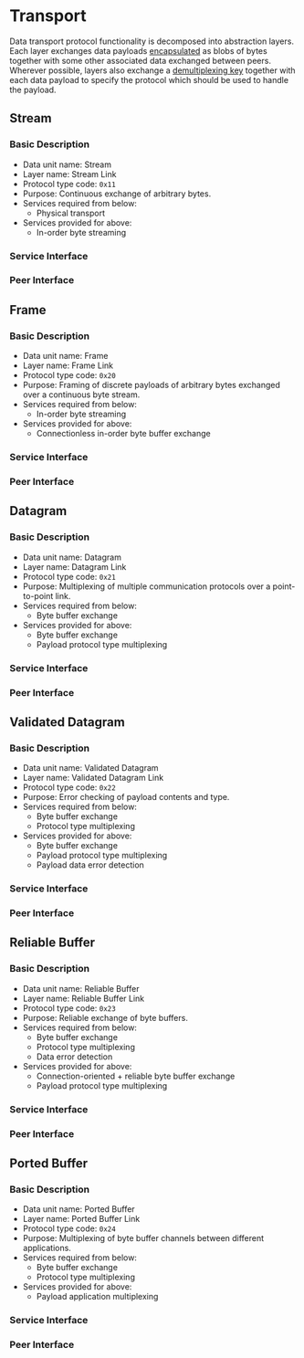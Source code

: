 # Transport

Data transport protocol functionality is decomposed into abstraction layers. Each layer exchanges data payloads [encapsulated](https://book.systemsapproach.org/foundation/architecture.html#encapsulation) as blobs of bytes together with some other associated data exchanged between peers. Wherever possible, layers also exchange a [demultiplexing key](https://book.systemsapproach.org/foundation/architecture.html#multiplexing-and-demultiplexing) together with each data payload to specify the protocol which should be used to handle the payload.

## Stream

### Basic Description

- Data unit name: Stream
- Layer name: Stream Link
- Protocol type code: `0x11`
- Purpose: Continuous exchange of arbitrary bytes.
- Services required from below:
    - Physical transport
- Services provided for above:
    - In-order byte streaming

### Service Interface

### Peer Interface


## Frame

### Basic Description

- Data unit name: Frame
- Layer name: Frame Link
- Protocol type code: `0x20`
- Purpose: Framing of discrete payloads of arbitrary bytes exchanged over a continuous byte stream.
- Services required from below:
    - In-order byte streaming
- Services provided for above:
    - Connectionless in-order byte buffer exchange

### Service Interface

### Peer Interface


## Datagram

### Basic Description

- Data unit name: Datagram
- Layer name: Datagram Link
- Protocol type code: `0x21`
- Purpose: Multiplexing of multiple communication protocols over a point-to-point link.
- Services required from below:
    - Byte buffer exchange
- Services provided for above:
    - Byte buffer exchange
    - Payload protocol type multiplexing

### Service Interface

### Peer Interface


## Validated Datagram

### Basic Description

- Data unit name: Validated Datagram
- Layer name: Validated Datagram Link
- Protocol type code: `0x22`
- Purpose: Error checking of payload contents and type.
- Services required from below:
    - Byte buffer exchange
    - Protocol type multiplexing
- Services provided for above:
    - Byte buffer exchange
    - Payload protocol type multiplexing
    - Payload data error detection

### Service Interface

### Peer Interface


## Reliable Buffer

### Basic Description

- Data unit name: Reliable Buffer
- Layer name: Reliable Buffer Link
- Protocol type code: `0x23`
- Purpose: Reliable exchange of byte buffers.
- Services required from below:
    - Byte buffer exchange
    - Protocol type multiplexing
    - Data error detection
- Services provided for above:
    - Connection-oriented + reliable byte buffer exchange
    - Payload protocol type multiplexing

### Service Interface

### Peer Interface


## Ported Buffer

### Basic Description

- Data unit name: Ported Buffer
- Layer name: Ported Buffer Link
- Protocol type code: `0x24`
- Purpose: Multiplexing of byte buffer channels between different applications.
- Services required from below:
    - Byte buffer exchange
    - Protocol type multiplexing
- Services provided for above:
    - Payload application multiplexing

### Service Interface

### Peer Interface